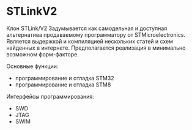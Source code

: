 # STLinkV2
Клон STLink/V2
Задумывается как самодельная и доступная альтернатива продаваемому программатору от STMicroelectronics. Является выдержкой и компиляцией нескольких статей и схем найденных в интернете. Предполагается реализация в минимально возможном форм-факторе.

Основные функции:
- программирование и отладка STM32
- программирование и отладка STM8

Интерфейсы программирования:
- SWD
- JTAG
- SWIM
